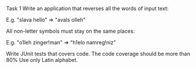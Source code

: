 Task 1
Write an application that reverses all the words of input text:

E.g. "slava hello" => "avals olleh"

All non-letter symbols must stay on the same places:

E.g. "o1leh zinger!man" => "h1elo namreg!niz"

Write JUnit tests that covers code. 
The code coverage should be more than 80%
Use only Latin alphabet.
